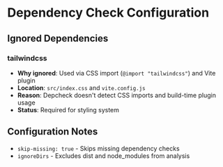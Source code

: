 # Dependency Check Configuration

## Ignored Dependencies

### tailwindcss

- **Why ignored**: Used via CSS import (`@import "tailwindcss"`) and Vite plugin
- **Location**: `src/index.css` and `vite.config.js`
- **Reason**: Depcheck doesn't detect CSS imports and build-time plugin usage
- **Status**: Required for styling system

## Configuration Notes

- `skip-missing: true` - Skips missing dependency checks
- `ignoreDirs` - Excludes dist and node_modules from analysis
